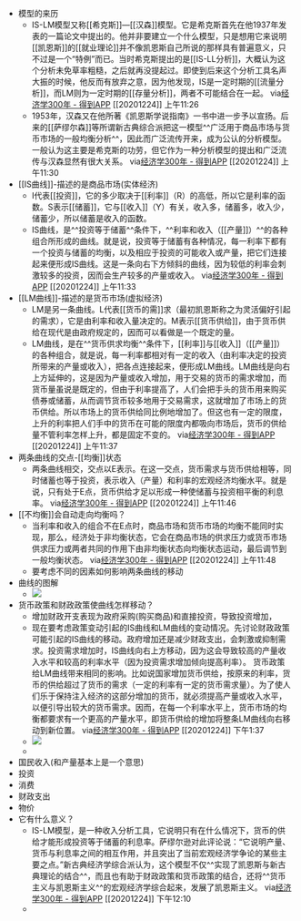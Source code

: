 - 模型的来历
    - IS-LM模型又称[[希克斯]]—[[汉森]]模型。它是希克斯首先在他1937年发表的一篇论文中提出的。他并非要建立一个什么模型，只是想用它来说明[[凯恩斯]]的[[就业理论]]并不像凯恩斯自己所说的那样具有普遍意义，只不过是一个“特例”而已。当时希克斯提出的是[[IS-LL分析]]，大概认为这个分析未免草率粗糙，之后就再没提起过。即使到后来这个分析工具名声大振的时候，他反而有放弃之意，因为他发现，IS是一定时期的[[流量分析]]，而LM则为一定时期的[[存量分析]]，两者不可能结合在一起。
via[经济学300年 - 得到APP](https://www.dedao.cn/reader?id=PZykJDGjQ7AOLNa642rbP8dkEgemKDwdRAWXoVRjpBxl95MJzqvYGynZ18MEl5Bo)
[[20201224]] 上午11:26
    - 1953年，汉森又在他所著《凯恩斯学说指南》一书中进一步予以宣扬。后来的[[萨缪尔森]]等所谓新古典综合派把这一模型^^广泛用于商品市场与货币市场的一般均衡分析^^，因此而广泛流传开来，成为公认的分析模型。一般认为这主要是希克斯的功劳，但它作为一种分析模型的提出和广泛流传与汉森显然有很大关系。
via[经济学300年 - 得到APP](https://www.dedao.cn/reader?id=PZykJDGjQ7AOLNa642rbP8dkEgemKDwdRAWXoVRjpBxl95MJzqvYGynZ18MEl5Bo)
[[20201224]] 上午11:30
- [[IS曲线]]-描述的是商品市场(实体经济)
    - I代表[[投资]]，它的多少取决于[[利率]]（R）的高低，所以它是利率的函数。S表示[[储蓄]]，它与[[收入]]（Y）有关，收入多，储蓄多，收入少，储蓄少，所以储蓄是收入的函数。
    - IS曲线，是^^投资等于储蓄^^条件下，^^利率和收入（[[产量]]）^^的各种组合所形成的曲线。就是说，投资等于储蓄有各种情况，每一利率下都有一个投资与储蓄的均衡，以及相应于投资的可能收入或产量，把它们连接起来便形成IS曲线。这是一条向右下方倾斜的曲线，因为较低的利率会刺激较多的投资，因而会生产较多的产量或收入。
via[经济学300年 - 得到APP](https://www.dedao.cn/reader?id=PZykJDGjQ7AOLNa642rbP8dkEgemKDwdRAWXoVRjpBxl95MJzqvYGynZ18MEl5Bo)
[[20201224]] 上午11:33
- [[LM曲线]]-描述的是货币市场(虚拟经济)
    - LM是另一条曲线。L代表[[货币的需]]求（最初凯恩斯称之为灵活偏好引起的需求），它是由利率和收入量决定的。M表示[[货币供给]]，由于货币供给在现代是由政府规定的，因而可以看做是一个既定的量。
    - LM曲线，是在^^货币供求均衡^^条件下，[[利率]]与[[收入]]（[[产量]]）的各种组合，就是说，每一利率都相对有一定的收入（由利率决定的投资所带来的产量或收入），把各点连接起来，便形成LM曲线。LM曲线是向右上方延伸的，这是因为产量或收入增加，用于交易的货币的需求增加，而货币量虽说是既定的，但由于利率提高了，人们会把手头的货币用来购买债券或储蓄，从而调节货币较多地用于交易需求，这就增加了市场上的货币供给。所以市场上的货币供给同比例地增加了。但这也有一定的限度，上升的利率把人们手中的货币在可能的限度内都吸向市场后，货币的供给量不管利率怎样上升，都是固定不变的。
via[经济学300年 - 得到APP](https://www.dedao.cn/reader?id=PZykJDGjQ7AOLNa642rbP8dkEgemKDwdRAWXoVRjpBxl95MJzqvYGynZ18MEl5Bo)
[[20201224]] 上午11:37
- 两条曲线的交点-[[均衡]]状态
    - 两条曲线相交，交点以E表示。在这一交点，货币需求与货币供给相等，同时储蓄也等于投资，表示收入（产量）和利率的宏观经济均衡水平。就是说，只有处于E点，货币供给才足以形成一种使储蓄与投资相平衡的利息率。
via[经济学300年 - 得到APP](https://www.dedao.cn/reader?id=PZykJDGjQ7AOLNa642rbP8dkEgemKDwdRAWXoVRjpBxl95MJzqvYGynZ18MEl5Bo)
[[20201224]] 上午11:46
- [[不均衡]]会自动走向均衡吗？
    - 当利率和收入的组合不在E点时，商品市场和货币市场的均衡不能同时实现，那么，经济处于非均衡状态，它会在商品市场的供求压力或货币市场供求压力或两者共同的作用下由非均衡状态向均衡状态运动，最后调节到一般均衡状态。
via[经济学300年 - 得到APP](https://www.dedao.cn/reader?id=PZykJDGjQ7AOLNa642rbP8dkEgemKDwdRAWXoVRjpBxl95MJzqvYGynZ18MEl5Bo)
[[20201224]] 上午11:48
    - 要考虑不同的因素如何影响两条曲线的移动
- 曲线的图解
    - ![](https://firebasestorage.googleapis.com/v0/b/firescript-577a2.appspot.com/o/imgs%2Fapp%2Fxinyiheng%2FdVnqgG1iBW.png?alt=media&token=97ef7675-0809-4dc7-b27a-906960c7493b)
- 货币政策和财政政策使曲线怎样移动？
    - 增加财政开支表现为政府采购(购买商品)和直接投资，导致投资增加，
    - 现在要考虑政策变动引起的IS曲线和LM曲线的变动情况。先讨论财政政策可能引起的IS曲线的移动。政府增加还是减少财政支出，会刺激或抑制需求。投资需求增加时，IS曲线向右上方移动，因为这会导致较高的产量收入水平和较高的利率水平（因为投资需求增加倾向提高利率）。
货币政策给LM曲线带来相同的影响。比如说国家增加货币供给，按原来的利率，货币的供给超过了货币的需求（一定的利率有一定的货币需求量）。为了使人们乐于保持注入经济的这部分增加的货币，就必须提高产量或收入水平，以便引导出较大的货币需求。因而，在每一个利率水平上，货币市场的均衡都要求有一个更高的产量水平，即货币供给的增加将整条LM曲线向右移动到新位置。
via[经济学300年 - 得到APP](https://www.dedao.cn/reader?id=PZykJDGjQ7AOLNa642rbP8dkEgemKDwdRAWXoVRjpBxl95MJzqvYGynZ18MEl5Bo)
[[20201224]] 下午1:37
    - ![](https://firebasestorage.googleapis.com/v0/b/firescript-577a2.appspot.com/o/imgs%2Fapp%2Fxinyiheng%2FXMmVtOTo4b.png?alt=media&token=42f7d521-a1da-4ae5-9205-494a83568b06)
    - 
- 国民收入(和产量基本上是一个意思)
- 投资
- 消费
- 财政支出
- 物价
- 它有什么意义？
    - IS-LM模型，是一种收入分析工具，它说明只有在什么情况下，货币的供给才能形成投资等于储蓄的利息率。萨缪尔逊对此评论说：“它说明产量、货币与利息率之间的相互作用，并且突出了当前宏观经济学争论的某些主要之点。”新古典经济学综合派认为，这个模型不仅^^实现了凯恩斯与新古典理论的结合^^，而且也有助于财政政策和货币政策的结合，还将^^货币主义与凯恩斯主义^^的宏观经济学综合起来，发展了凯恩斯主义。
via[经济学300年 - 得到APP](https://www.dedao.cn/reader?id=PZykJDGjQ7AOLNa642rbP8dkEgemKDwdRAWXoVRjpBxl95MJzqvYGynZ18MEl5Bo)
[[20201224]] 下午12:10
    - 
